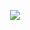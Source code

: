 <p align="center">
<img align="center" src="https://github-readme-stats.vercel.app/api?username=MoonlitJolteon&theme=dark">
</p>

<!--
**MoonlitJolteon/MoonlitJolteon** is a ✨ _special_ ✨ repository because its `README.md` (this file) appears on your GitHub profile.

Here are some ideas to get you started:

- 🔭 I’m currently working on ...
- 🌱 I’m currently learning ...
- 👯 I’m looking to collaborate on ...
- 🤔 I’m looking for help with ...
- 💬 Ask me about ...
- 📫 How to reach me: ...
- 😄 Pronouns: ...
- ⚡ Fun fact: ...
-->
